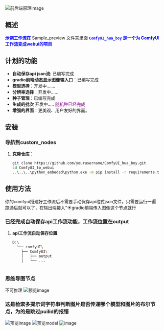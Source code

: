 
![前后端原理image](https://github.com/kungful/ComfyUI_to_webui/blob/4af4203a114cef054bf31287f1f191fa8b0f5742/Sample_preview/%E5%89%8D%E5%90%8E%E7%AB%AF%E5%AF%B9%E6%8E%A5%E5%8E%9F%E7%90%86.png)

## 概述
<span style="color:blue;">**示例工作流在**</span> Sample_preview 文件夹里面
<span style="color:blue;">**`ComfyUI_hua_boy` 是一个为 ComfyUI工作流变成webui的项目**</span>

## 计划的功能
- **自动保存api json流**: 已编写完成
- **gradio前端动态显示图像输入口**：已编写完成
- **模型选择**：开发中.......
- **分辨率选择**：开发中......
- **种子管理**：已编写完成
- **生成的批次** 开发中.....
  <span style="color:purple;">随机种已经完成</span>
- **增强的界面**：更美观、用户友好的界面。

## 安装

### 导航到custom_nodes
1. **克隆仓库**：
   ```bash
   git clone https://github.com/yourusername/ComfyUI_hua_boy.git
   cd ComfyUI_to_webui
   ..\..\..\python_embeded\python.exe -m pip install -r requirements.txt
## 使用方法
你的comfyui搭建好工作流后不需要手动保存api格式json文件，只需要运行一遍跑通后就可以了，在输出端接入"☀️gradio前端传入图像这个节点就行

### 已经完成自动保存api工作流功能，工作流位置在output
1. **api工作流自动保存位置**
   ```bash
   D:\
     └── comfyUI\
       ├── ComfyUI\
       │   ├── output
       │   └── ...
     


### 思维导图节点
不可推理
![预览image](https://github.com/kungful/ComfyUI_to_webui/blob/4af4203a114cef054bf31287f1f191fa8b0f5742/Sample_preview/6b8564af2dbb2b75185f0bcc7cf5cd5.png)

### 这是检索多提示词字符串判断图片是否传递哪个模型和图片的布尔节点，为的是跳过puilid的报错
![预览image](https://github.com/kungful/ComfyUI_to_webui/blob/4af4203a114cef054bf31287f1f191fa8b0f5742/Sample_preview/image.png)
![预览model](https://github.com/kungful/ComfyUI_to_webui/blob/4af4203a114cef054bf31287f1f191fa8b0f5742/Sample_preview/model.png)
![image](https://github.com/user-attachments/assets/85867dab-ded0-46f3-b0f7-a1e3e0843600)
